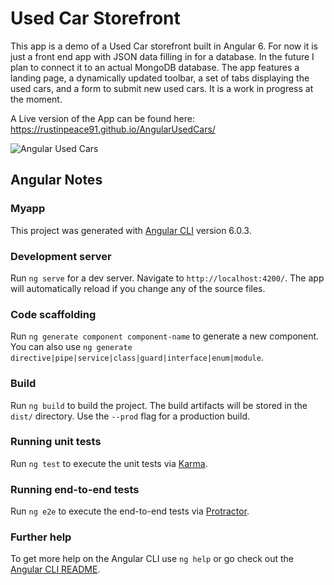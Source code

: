 
# Used Car Storefront 

This app is a demo of a Used Car storefront built in Angular 6. For now it is just a front end app with JSON data filling in for a database. In the future I plan to connect it to an actual MongoDB database. The app features a landing page, a dynamically updated toolbar, a set of tabs displaying the used cars, and a form to submit new used cars. It is a work in progress at the moment. 

A Live version of the App can be found here: https://rustinpeace91.github.io/AngularUsedCars/


![Angular Used Cars](http://www.isaaclubanko.com/assets/images/angularusedcars.jpg)


## Angular Notes

### Myapp

This project was generated with [Angular CLI](https://github.com/angular/angular-cli) version 6.0.3.

### Development server

Run `ng serve` for a dev server. Navigate to `http://localhost:4200/`. The app will automatically reload if you change any of the source files.

### Code scaffolding

Run `ng generate component component-name` to generate a new component. You can also use `ng generate directive|pipe|service|class|guard|interface|enum|module`.

### Build

Run `ng build` to build the project. The build artifacts will be stored in the `dist/` directory. Use the `--prod` flag for a production build.

### Running unit tests

Run `ng test` to execute the unit tests via [Karma](https://karma-runner.github.io).

### Running end-to-end tests

Run `ng e2e` to execute the end-to-end tests via [Protractor](http://www.protractortest.org/).

### Further help

To get more help on the Angular CLI use `ng help` or go check out the [Angular CLI README](https://github.com/angular/angular-cli/blob/master/README.md).
